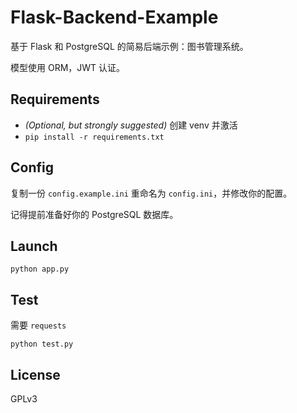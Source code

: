 # Flask-Backend-Example

基于 Flask 和 PostgreSQL 的简易后端示例：图书管理系统。

模型使用 ORM，JWT 认证。

## Requirements

- *(Optional, but strongly suggested)* 创建 venv 并激活
- `pip install -r requirements.txt`

## Config

复制一份 `config.example.ini` 重命名为 `config.ini`，并修改你的配置。

记得提前准备好你的 PostgreSQL 数据库。

## Launch

`python app.py`

## Test

需要 `requests`

`python test.py`

## License

GPLv3